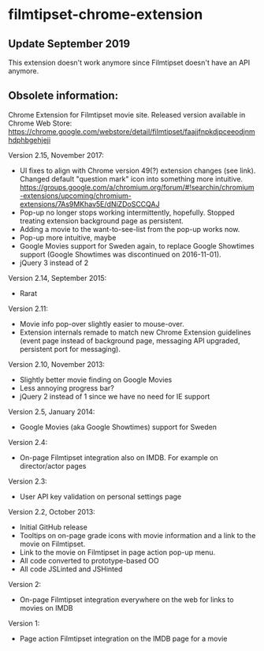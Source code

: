 filmtipset-chrome-extension
===========================

Update September 2019
---------------------

This extension doesn't work anymore since Filmtipset doesn't have an API anymore. 


Obsolete information:
---------------------

Chrome Extension for Filmtipset movie site. Released version available in Chrome Web Store: https://chrome.google.com/webstore/detail/filmtipset/faajjfnpkdjpceeodjnmhdphbgehjeji

Version 2.15, November 2017:

 - UI fixes to align with Chrome version 49(?) extension changes (see link). Changed default "question mark" icon into something more intuitive. https://groups.google.com/a/chromium.org/forum/#!searchin/chromium-extensions/upcoming/chromium-extensions/7As9MKhav5E/dNiZDoSCCQAJ
 - Pop-up no longer stops working intermittently, hopefully. Stopped treating extension background page as persistent.
 - Adding a movie to the want-to-see-list from the pop-up works now.
 - Pop-up more intuitive, maybe
 - Google Movies support for Sweden again, to replace Google Showtimes support (Google Showtimes was discontinued on 2016-11-01).  
 - jQuery 3 instead of 2

Version 2.14, September 2015:

- Rarat

Version 2.11:

- Movie info pop-over slightly easier to mouse-over.
- Extension internals remade to match new Chrome Extension guidelines (event page instead of background page, messaging API upgraded, persistent port for messaging).

Version 2.10, November 2013:

- Slightly better movie finding on Google Movies
- Less annoying progress bar?
- jQuery 2 instead of 1 since we have no need for IE support

Version 2.5, January 2014:

- Google Movies (aka Google Showtimes) support for Sweden

Version 2.4:

- On-page Filmtipset integration also on IMDB. For example on director/actor pages

Version 2.3:

- User API key validation on personal settings page

Version 2.2, October 2013:

- Initial GitHub release
- Tooltips on on-page grade icons with movie information and a link to the movie on Filmtipset. 
- Link to the movie on Filmtipset in page action pop-up menu.
- All code converted to prototype-based OO
- All code JSLinted and JSHinted

Version 2:

- On-page Filmtipset integration everywhere on the web for links to movies on IMDB

Version 1:

- Page action Filmtipset integration on the IMDB page for a movie
